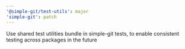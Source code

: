 ```yaml
---
'@simple-git/test-utils': major
'simple-git': patch
---
```


Use shared test utilities bundle in simple-git tests, to enable consistent testing across packages in the future
